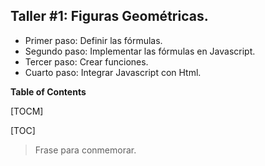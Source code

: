 
## Taller #1: Figuras Geométricas.

- Primer paso: Definir las fórmulas.
- Segundo paso: Implementar las fórmulas en Javascript.
- Tercer paso: Crear funciones.
- Cuarto paso: Integrar Javascript con Html.


**Table of Contents**

[TOCM]

[TOC]


> Frase para conmemorar.
